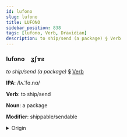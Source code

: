 ```yaml
---
id: lufono
slug: lufono
title: LUFONO
sidebar_position: 838
tags: [lufono, Verb, Dravidian]
description: to ship/send (a package) § Verb
---
```


### lufono&emsp;<span kind="abugida">ʓʃɤƨ</span>

*to ship/send (a package)* **§** [Verb](../../tags/Verb)

**IPA**: /lʌ.ˈfɑ.nɑ/

**Verb**: to ship/send

**Noun**: a package

**Modifier**: shippable/sendable

<details>
    <summary>Origin</summary>
    Telugu రవాణా ravāṇā [rɐvaːnaː]<br/>
    <em>Dravidian Language Family</em>
</details>